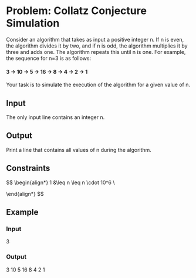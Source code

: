 # Problem: Collatz Conjecture Simulation

Consider an algorithm that takes as input a positive integer n. If n is even, the algorithm divides it by two, and if n is odd, the algorithm multiplies it by three and adds one. The algorithm repeats this until n is one. For example, the sequence for n=3 is as follows:
#### 3 -> 10 -> 5 -> 16 -> 8 -> 4 -> 2 -> 1

Your task is to simulate the execution of the algorithm for a given value of n.

## Input
The only input line contains an integer n.

## Output
Print a line that contains all values of n during the algorithm.

## Constraints
$$
\begin{align*}
1 &\leq n \leq n \cdot 10^6 \

\end{align*}
$$
## Example
### Input
3
### Output
3 10 5 16 8 4 2 1

